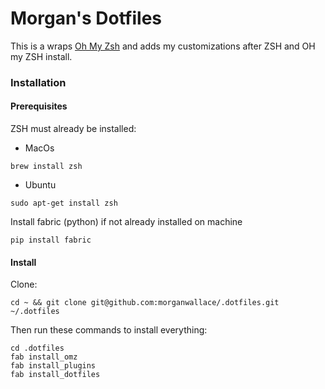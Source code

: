 # Morgan's Dotfiles

This is a wraps [Oh My Zsh](https://github.com/robbyrussell/oh-my-zsh) and adds my customizations after ZSH and OH my ZSH install.

### Installation

#### Prerequisites
ZSH must already be installed:
* MacOs

`brew install zsh`

* Ubuntu

`sudo apt-get install zsh`

Install fabric (python) if not already installed on machine

`pip install fabric`


#### Install
Clone:

`cd ~ && git clone git@github.com:morganwallace/.dotfiles.git ~/.dotfiles`


Then run these commands to install everything:

```
cd .dotfiles
fab install_omz
fab install_plugins
fab install_dotfiles
```
